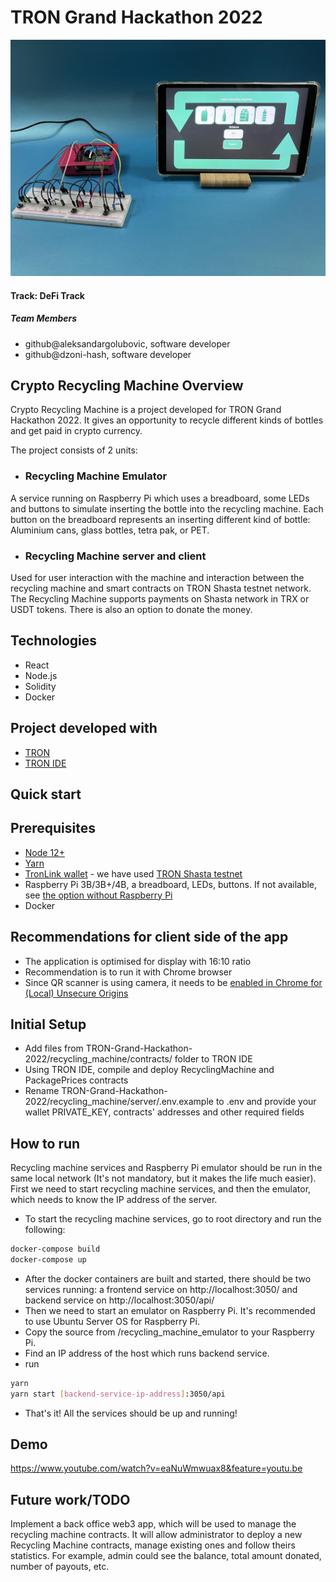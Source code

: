 # TRON Grand Hackathon 2022

<div align="center">
    <img src = "IMG_0273.jpg" width = "800px"/>
</div>

#### Track: DeFi Track

##### Team Members
- github@aleksandargolubovic, software developer
- github@dzoni-hash, software developer

## Crypto Recycling Machine Overview
Crypto Recycling Machine is a project developed for TRON Grand Hackathon 2022. It gives an opportunity to recycle different kinds of bottles and get paid in crypto currency.

The project consists of 2 units:
* ### Recycling Machine Emulator

A service running on Raspberry Pi which uses a breadboard, some LEDs and buttons to simulate inserting the bottle into the recycling machine. Each button on the breadboard represents an inserting different kind of bottle: Aluminium cans, glass bottles, tetra pak, or PET.

* ### Recycling Machine server and client

Used for user interaction with the machine and interaction between the recycling machine and smart contracts on TRON Shasta testnet network. The Recycling Machine supports payments on Shasta network in TRX or USDT tokens. There is also an option to donate the money.

## Technologies
* React
* Node.js
* Solidity
* Docker

## Project developed with
* [TRON](https://developers.tron.network/)
* [TRON IDE](https://www.tronide.io/)


## Quick start

## Prerequisites
* [Node 12+](https://nodejs.org/en/download/)
* [Yarn](https://classic.yarnpkg.com/en/docs/install/)
* [TronLink wallet](https://www.tronlink.org/) - we have used [TRON Shasta testnet](https://shasta.tronscan.org/#/)
* Raspberry Pi 3B/3B+/4B, a breadboard, LEDs, buttons. If not available, see [the option without Raspberry Pi](https://github.com/dzoni-hash/TRON-Grand-Hackathon-2022/tree/main/recycling_machine_emulator#option-without-a-raspberry-pi)
* Docker

## Recommendations for client side of the app

- The application is optimised for display with 16:10 ratio
- Recommendation is to run it with Chrome browser
- Since QR scanner is using camera, it needs to be [enabled in Chrome for (Local) Unsecure Origins](https://medium.com/@Carmichaelize/enabling-the-microphone-camera-in-chrome-for-local-unsecure-origins-9c90c3149339)

## Initial Setup

- Add files from TRON-Grand-Hackathon-2022/recycling_machine/contracts/ folder to TRON IDE
- Using TRON IDE, compile and deploy RecyclingMachine and PackagePrices contracts
- Rename TRON-Grand-Hackathon-2022/recycling_machine/server/.env.example to .env and provide your wallet PRIVATE_KEY, contracts' addresses and other required fields


## How to run

Recycling machine services and Raspberry Pi emulator should be run in the same local network (It's not mandatory, but it makes the life much easier).
First we need to start recycling machine services, and then the emulator, which needs to know the IP address of the server.

- To start the recycling machine services, go to root directory and run the following:
```bash
docker-compose build
docker-compose up
```
- After the docker containers are built and started, there should be two services running: a frontend service on http://localhost:3050/ and backend service on http://localhost:3050/api/
- Then we need to start an emulator on Raspberry Pi. It's recommended to use Ubuntu Server OS for Raspberry Pi.
- Copy the source from /recycling_machine_emulator to your Raspberry Pi.
- Find an IP address of the host which runs backend service.
- run
```bash
yarn
yarn start [backend-service-ip-address]:3050/api
```
- That's it! All the services should be up and running!

## Demo
https://www.youtube.com/watch?v=eaNuWmwuax8&feature=youtu.be

## Future work/TODO
Implement a back office web3 app, which will be used to manage the recycling machine contracts. It will allow administrator to deploy a new Recycling Machine contracts, manage existing ones and follow theirs statistics. For example, admin could see the balance, total amount donated, number of payouts, etc.
